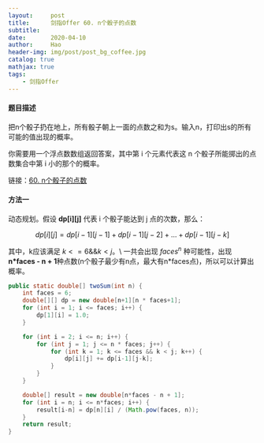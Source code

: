 ```yaml
---
layout:     post
title:      剑指Offer 60. n个骰子的点数
subtitle:   
date:       2020-04-10
author:     Hao
header-img: img/post/post_bg_coffee.jpg
catalog: true
mathjax: true
tags:
    - 剑指Offer
---
```


#### 题目描述

把n个骰子扔在地上，所有骰子朝上一面的点数之和为s。输入n，打印出s的所有可能的值出现的概率。

你需要用一个浮点数数组返回答案，其中第 i 个元素代表这 n 个骰子所能掷出的点数集合中第 i 小的那个的概率。

链接：[60. n个骰子的点数](https://leetcode-cn.com/problems/nge-tou-zi-de-dian-shu-lcof)

#### 方法一

动态规划。假设 **dp[i][j]** 代表 i 个骰子能达到 j 点的次数，那么：

$$dp[i][j] = dp[i-1][j-1] + dp[i-1][j-2] + ... + dp[i-1][j-k]$$

其中，k应该满足 $k <= 6 \&\& k < j$。\\
一共会出现 $faces^{n}$ 种可能性，出现 **n*faces - n + 1**种点数(n个骰子最少有n点，最大有n\*faces点)，所以可以计算出概率。

```java
public static double[] twoSum(int n) {
    int faces = 6;
    double[][] dp = new double[n+1][n * faces+1];
    for (int i = 1; i <= faces; i++) {
        dp[1][i] = 1.0;
    }

    for (int i = 2; i <= n; i++) {
        for (int j = 1; j <= n * faces; j++) {
            for (int k = 1; k <= faces && k < j; k++) {
                dp[i][j] += dp[i-1][j-k];
            }
        }
    }

    double[] result = new double[n*faces - n + 1];
    for (int i = n; i <= n*faces; i++) {
        result[i-n] = dp[n][i] / (Math.pow(faces, n));
    }
    return result;
}
```